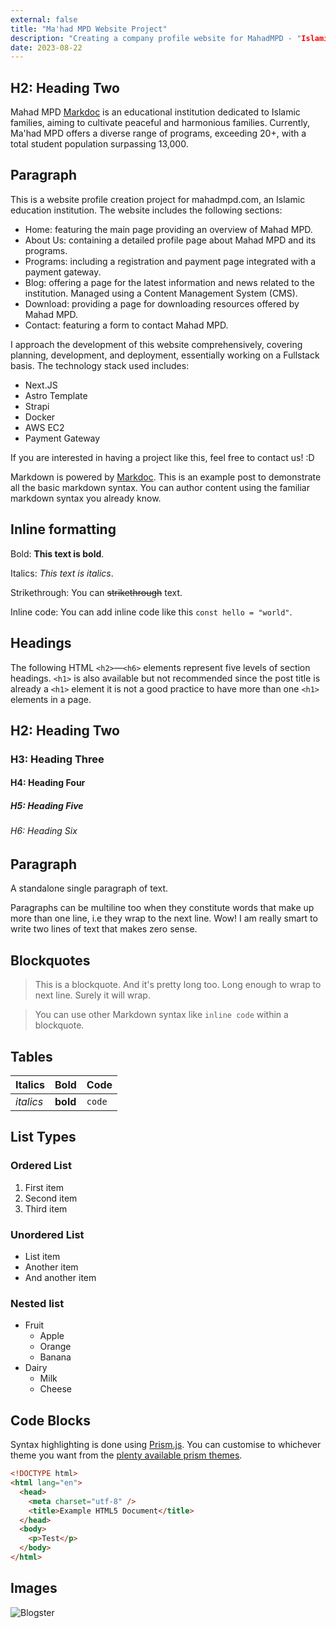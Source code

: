 ```yaml
---
external: false
title: "Ma'had MPD Website Project"
description: "Creating a company profile website for MahadMPD - "Islamic Education Institution""
date: 2023-08-22
---
```


## H2: Heading Two
Mahad MPD [Markdoc](https://mahadmpd.com) is an educational institution dedicated to Islamic families, aiming to cultivate peaceful and harmonious families. Currently, Ma'had MPD offers a diverse range of programs, exceeding 20+, with a total student population surpassing 13,000.

## Paragraph
This is a website profile creation project for mahadmpd.com, an Islamic education institution. The website includes the following sections:
- Home: featuring the main page providing an overview of Mahad MPD.
- About Us: containing a detailed profile page about Mahad MPD and its programs.
- Programs: including a registration and payment page integrated with a payment gateway.
- Blog: offering a page for the latest information and news related to the institution. Managed using a Content Management System (CMS).
- Download: providing a page for downloading resources offered by Mahad MPD.
- Contact: featuring a form to contact Mahad MPD.

I approach the development of this website comprehensively, covering planning, development, and deployment, essentially working on a Fullstack basis. The technology stack used includes:
- Next.JS
- Astro Template
- Strapi
- Docker
- AWS EC2
- Payment Gateway

If you are interested in having a project like this, feel free to contact us! :D

Markdown is powered by [Markdoc](https://markdoc.dev/). This is an example post to demonstrate all the basic markdown syntax. You can author content using the familiar markdown syntax you already know.

## Inline formatting

Bold: **This text is bold**.

Italics: _This text is italics_.

Strikethrough: You can ~~strikethrough~~ text.

Inline code: You can add inline code like this `const hello = "world"`.

## Headings

The following HTML `<h2>`—`<h6>` elements represent five levels of section headings. `<h1>` is also available but not recommended since the post title is already a `<h1>` element it is not a good practice to have more than one `<h1>` elements in a page.

## H2: Heading Two

### H3: Heading Three

#### H4: Heading Four

##### H5: Heading Five

###### H6: Heading Six

## Paragraph

A standalone single paragraph of text.

Paragraphs can be multiline too when they constitute words that make up more than one line, i.e they wrap to the next line. Wow! I am really smart to write two lines of text that makes zero sense.

## Blockquotes

> This is a blockquote. And it's pretty long too. Long enough to wrap to next line. Surely it will wrap.

> You can use other Markdown syntax like `inline code` within a blockquote.

## Tables

| Italics   | Bold     | Code   |
| --------- | -------- | ------ |
| _italics_ | **bold** | `code` |

## List Types

### Ordered List

1. First item
2. Second item
3. Third item

### Unordered List

- List item
- Another item
- And another item

### Nested list

- Fruit
  - Apple
  - Orange
  - Banana
- Dairy
  - Milk
  - Cheese

## Code Blocks

Syntax highlighting is done using [Prism.js](https://github.com/PrismJS/prism). You can customise to whichever theme you want from the [plenty available prism themes](https://github.com/PrismJS/prism-themes).

```html
<!DOCTYPE html>
<html lang="en">
  <head>
    <meta charset="utf-8" />
    <title>Example HTML5 Document</title>
  </head>
  <body>
    <p>Test</p>
  </body>
</html>
```

## Images

![Blogster](/images/blogster.png)
